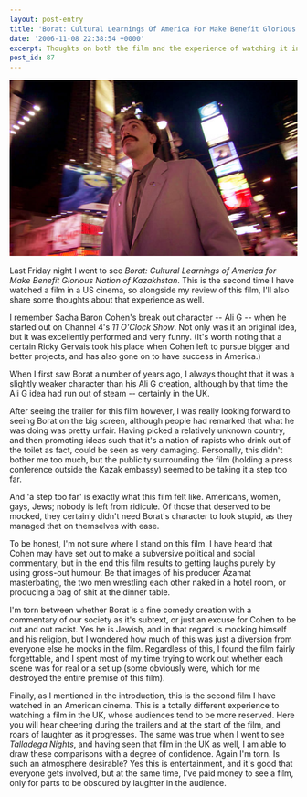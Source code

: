 ```yaml
---
layout: post-entry
title: 'Borat: Cultural Learnings Of America For Make Benefit Glorious Nation Of Kazakhstan'
date: '2006-11-08 22:38:54 +0000'
excerpt: Thoughts on both the film and the experience of watching it in a US cinema.
post_id: 87
---
```

![Borat in Times Square, New York](/assets/2006/11/borat.jpg)

Last Friday night I went to see <cite>Borat: Cultural Learnings of America for Make Benefit Glorious Nation of Kazakhstan</cite>. This is the second time I have watched a film in a US cinema, so alongside my review of this film, I'll also share some thoughts about that experience as well.

I remember Sacha Baron Cohen's break out character -- Ali G -- when he started out on Channel 4's <cite>11 O'Clock Show</cite>. Not only was it an original idea, but it was excellently performed and very funny. (It's worth noting that a certain Ricky Gervais took his place when Cohen left to pursue bigger and better projects, and has also gone on to have success in America.)

When I first saw Borat a number of years ago, I always thought that it was a slightly weaker character than his Ali G creation, although by that time the Ali G idea had run out of steam -- certainly in the UK.

After seeing the trailer for this film however, I was really looking forward to seeing Borat on the big screen, although people had remarked that what he was doing was pretty unfair. Having picked a relatively unknown country, and then promoting ideas such that it's a nation of rapists who drink out of the toilet as fact, could be seen as very damaging. Personally, this didn't bother me too much, but the publicity surrounding the film (holding a press conference outside the Kazak embassy) seemed to be taking it a step too far.

And 'a step too far' is exactly what this film felt like. Americans, women, gays, Jews; nobody is left from ridicule. Of those that deserved to be mocked, they certainly didn't need Borat's character to look stupid, as they managed that on themselves with ease.

To be honest, I'm not sure where I stand on this film. I have heard that Cohen may have set out to make a subversive political and social commentary, but in the end this film results to getting laughs purely by using gross-out humour. Be that images of his producer Azamat masterbating, the two men wrestling each other naked in a hotel room, or producing a bag of shit at the dinner table.

I'm torn between whether Borat is a fine comedy creation with a commentary of our society as it's subtext, or just an excuse for Cohen to be out and out racist. Yes he is Jewish, and in that regard is mocking himself and his religion, but I wondered how much of this was just a diversion from everyone else he mocks in the film. Regardless of this, I found the film fairly forgettable, and I spent most of my time trying to work out whether each scene was for real or a set up (some obviously were, which for me destroyed the entire premise of this film).

Finally, as I mentioned in the introduction, this is the second film I have watched in an American cinema. This is a totally different experience to watching a film in the UK, whose audiences tend to be more reserved. Here you will hear cheering during the trailers and at the start of the film, and roars of laughter as it progresses. The same was true when I went to see <cite>Talladega Nights</cite>, and having seen that film in the UK as well, I am able to draw these comparisons with a degree of confidence. Again I'm torn. Is such an atmosphere desirable? Yes this is entertainment, and it's good that everyone gets involved, but at the same time, I've paid money to see a film, only for parts to be obscured by laughter in the audience.